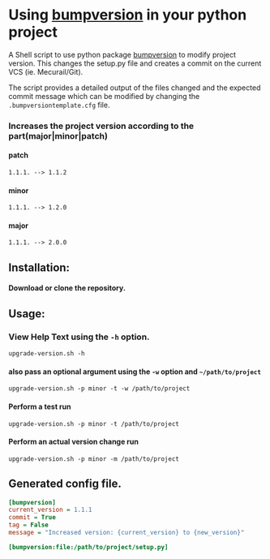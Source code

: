 # Using [bumpversion](https://pypi.python.org/pypi/bumpversion) in your python project
A Shell script to use python package [bumpversion](https://pypi.python.org/pypi/bumpversion) to modify project version.
 This changes the setup.py file and creates a commit on the current VCS (ie. Mecurail/Git).

The script provides a detailed output of the files changed
and the expected commit message which can be modified by changing the
`.bumpversiontemplate.cfg` file.


### Increases the project version according to the part(major|minor|patch)
#### patch
```1.1.1. --> 1.1.2```
#### minor
```1.1.1. --> 1.2.0```
#### major
```1.1.1. --> 2.0.0```


## Installation:

#### Download or clone the repository.

## Usage:
### View Help Text using the ``-h`` option.
```upgrade-version.sh -h```

#### also pass an optional argument using the ``-w`` option and ```~/path/to/project```
```upgrade-version.sh -p minor -t -w /path/to/project```

#### Perform a test run
```upgrade-version.sh -p minor -t /path/to/project```
#### Perform an actual version change run
```upgrade-version.sh -p minor -m /path/to/project```




## Generated config file.

```cfg
[bumpversion]
current_version = 1.1.1
commit = True
tag = False
message = "Increased version: {current_version} to {new_version}"

[bumpversion:file:/path/to/project/setup.py]
```
